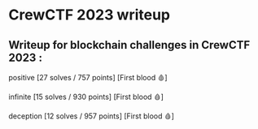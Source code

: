 # CrewCTF 2023 writeup

## Writeup for blockchain challenges in CrewCTF 2023 :

positive [27 solves / 757 points] [First blood 🩸]

infinite [15 solves / 930 points] [First blood 🩸]

deception [12 solves / 957 points] [First blood 🩸]